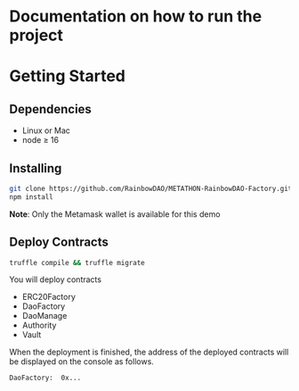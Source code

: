 # Documentation on how to run the project

# Getting Started

## Dependencies

- Linux or Mac
- node ≥ 16


## Installing

```bash
git clone https://github.com/RainbowDAO/METATHON-RainbowDAO-Factory.git
npm install
```

**Note**: Only the Metamask wallet is available for this demo


## Deploy Contracts
```bash 
truffle compile && truffle migrate
```

You will deploy contracts
- ERC20Factory
- DaoFactory
- DaoManage
- Authority
- Vault


When the deployment is finished, the address of the deployed contracts will be displayed on the console as follows.
```
DaoFactory:  0x...
```


